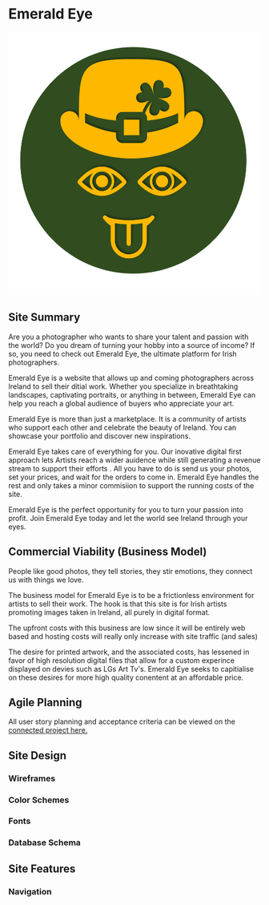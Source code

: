 # Emerald Eye

![Logo](./assets/docs/EE_logo.png)

## Site Summary

Are you a photographer who wants to share your talent and passion with the world? Do you dream of turning your hobby into a source of income? If so, you need to check out Emerald Eye, the ultimate platform for Irish photographers. 

Emerald Eye is a website that allows up and coming photographers across Ireland to sell their ditial work. Whether you specialize in breathtaking landscapes, captivating portraits, or anything in between, Emerald Eye can help you reach a global audience of buyers who appreciate your art. 

Emerald Eye is more than just a marketplace. It is a community of artists who support each other and celebrate the beauty of Ireland. You can showcase your portfolio and discover new inspirations. 

Emerald Eye takes care of everything for you. Our inovative digital first approach lets Artists reach a wider auidence while still generating a revenue stream to support their efforts . All you have to do is send us your photos, set your prices, and wait for the orders to come in. Emerald Eye handles the rest and only takes a minor commisiion to support the running costs of the site. 

Emerald Eye is the perfect opportunity for you to turn your passion into profit. Join Emerald Eye today and let the world see Ireland through your eyes. 

## Commercial Viability (Business Model) 

People like good photos, they tell stories, they stir emotions, they connect us with things we love. 

The business model for Emerald Eye is to be a frictionless environment for artists to sell their work. The hook is that this site is for Irish artists promoting images taken in Ireland, all purely in digital format. 

The upfront costs with this business are low since it will be entirely web based and hosting costs will really only increase with site traffic (and sales) 

The desire for printed artwork, and the associated costs, has lessened in favor of high resolution digital files that allow for a custom experince displayed on devies such as LGs Art Tv's. Emerald Eye seeks to capitialise on these desires for more high quality conentent at an affordable price.

## Agile Planning

All user story planning and acceptance criteria can be viewed on the [connected project here.](https://github.com/users/Will-Griffiths-Ireland/projects/4/views/2)

## Site Design

### Wireframes

### Color Schemes

### Fonts

### Database Schema

## Site Features

### Navigation

